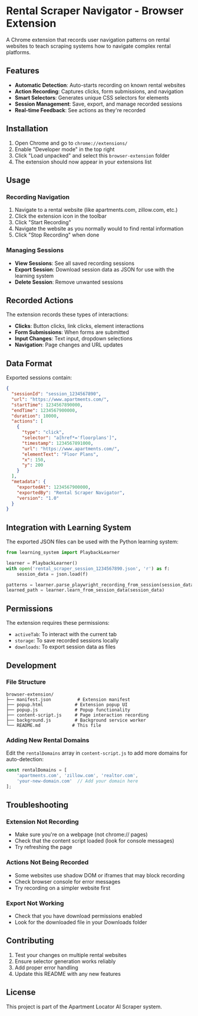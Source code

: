 # Rental Scraper Navigator - Browser Extension

A Chrome extension that records user navigation patterns on rental websites to teach scraping systems how to navigate complex rental platforms.

## Features

- **Automatic Detection**: Auto-starts recording on known rental websites
- **Action Recording**: Captures clicks, form submissions, and navigation
- **Smart Selectors**: Generates unique CSS selectors for elements
- **Session Management**: Save, export, and manage recorded sessions
- **Real-time Feedback**: See actions as they're recorded

## Installation

1. Open Chrome and go to `chrome://extensions/`
2. Enable "Developer mode" in the top right
3. Click "Load unpacked" and select this `browser-extension` folder
4. The extension should now appear in your extensions list

## Usage

### Recording Navigation

1. Navigate to a rental website (like apartments.com, zillow.com, etc.)
2. Click the extension icon in the toolbar
3. Click "Start Recording"
4. Navigate the website as you normally would to find rental information
5. Click "Stop Recording" when done

### Managing Sessions

- **View Sessions**: See all saved recording sessions
- **Export Session**: Download session data as JSON for use with the learning system
- **Delete Session**: Remove unwanted sessions

## Recorded Actions

The extension records these types of interactions:

- **Clicks**: Button clicks, link clicks, element interactions
- **Form Submissions**: When forms are submitted
- **Input Changes**: Text input, dropdown selections
- **Navigation**: Page changes and URL updates

## Data Format

Exported sessions contain:

```json
{
  "sessionId": "session_1234567890",
  "url": "https://www.apartments.com/",
  "startTime": 1234567890000,
  "endTime": 1234567900000,
  "duration": 10000,
  "actions": [
    {
      "type": "click",
      "selector": "a[href*='floorplans']",
      "timestamp": 1234567891000,
      "url": "https://www.apartments.com/",
      "elementText": "Floor Plans",
      "x": 150,
      "y": 200
    }
  ],
  "metadata": {
    "exportedAt": 1234567900000,
    "exportedBy": "Rental Scraper Navigator",
    "version": "1.0"
  }
}
```

## Integration with Learning System

The exported JSON files can be used with the Python learning system:

```python
from learning_system import PlaybackLearner

learner = PlaybackLearner()
with open('rental_scraper_session_1234567890.json', 'r') as f:
    session_data = json.load(f)

patterns = learner.parse_playwright_recording_from_session(session_data)
learned_path = learner.learn_from_session_data(session_data)
```

## Permissions

The extension requires these permissions:

- `activeTab`: To interact with the current tab
- `storage`: To save recorded sessions locally
- `downloads`: To export session data as files

## Development

### File Structure

```text
browser-extension/
├── manifest.json          # Extension manifest
├── popup.html            # Extension popup UI
├── popup.js              # Popup functionality
├── content-script.js     # Page interaction recording
├── background.js         # Background service worker
└── README.md            # This file
```

### Adding New Rental Domains

Edit the `rentalDomains` array in `content-script.js` to add more domains for auto-detection:

```javascript
const rentalDomains = [
    'apartments.com', 'zillow.com', 'realtor.com',
    'your-new-domain.com'  // Add your domain here
];
```

## Troubleshooting

### Extension Not Recording

- Make sure you're on a webpage (not chrome:// pages)
- Check that the content script loaded (look for console messages)
- Try refreshing the page

### Actions Not Being Recorded

- Some websites use shadow DOM or iframes that may block recording
- Check browser console for error messages
- Try recording on a simpler website first

### Export Not Working

- Check that you have download permissions enabled
- Look for the downloaded file in your Downloads folder

## Contributing

1. Test your changes on multiple rental websites
2. Ensure selector generation works reliably
3. Add proper error handling
4. Update this README with any new features

## License

This project is part of the Apartment Locator AI Scraper system.
